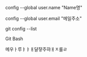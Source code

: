 config --global user.name "Name명" 

config --global user.email "메일주소"

git config --list

Git Bash

메우ㅏ루ㅑㅑㅐ댤쟣주햐ㅐㅈ룰ㄹ

